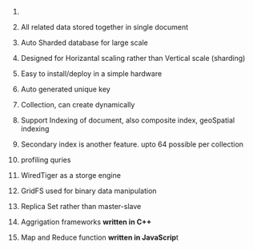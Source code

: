 1. 
2. All related data stored together in single document

3. Auto Sharded database for large scale

4. Designed for Horizantal scaling rather than Vertical scale \(sharding\)

5. Easy to install\/deploy in a simple hardware

6. Auto generated unique key

7. Collection, can create dynamically

8. Support Indexing of document, also composite index, geoSpatial indexing

9. Secondary index is another feature. upto 64 possible per collection
10. profiling quries

11. WiredTiger as a storge engine

12. GridFS used for binary data manipulation

13. Replica Set rather than master-slave

14. Aggrigation frameworks **written in C++**

15. Map and Reduce function **written in JavaScrip**t


